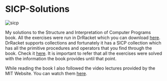 # SICP-Solutions

![sicp](https://upload.wikimedia.org/wikipedia/commons/thumb/9/9d/SICP_cover.jpg/220px-SICP_cover.jpg)

My solutions to the Structure and Interpretation of Computer Programs book. All the exercises were run in DrRacket which you can download [here](https://download.racket-lang.org/). DrRacket supports collections and fortunately it has a SICP collection which has all the primitive procedures and operators that you find through the book. Check it [here](https://docs.racket-lang.org/sicp-manual/index.html).
It is important to refer that all the exercises were solved with the information the book provides until that point.

While reading the book I also followed the video lectures provided by the MIT Website. You can watch them [here](https://ocw.mit.edu/courses/electrical-engineering-and-computer-science/6-001-structure-and-interpretation-of-computer-programs-spring-2005/video-lectures/).
